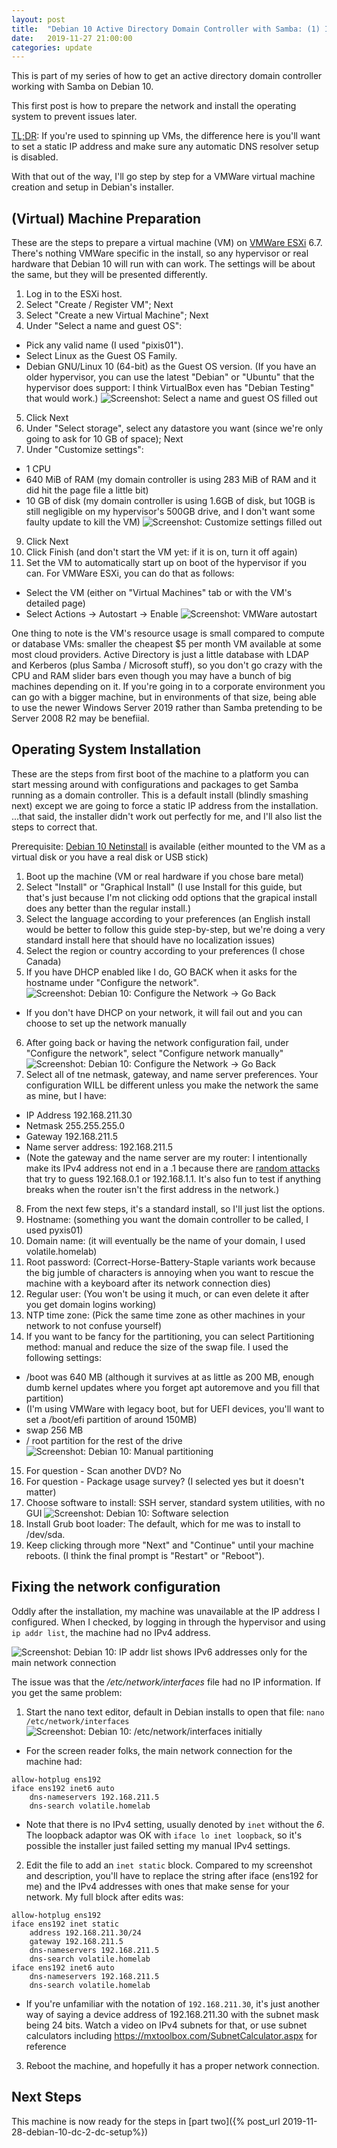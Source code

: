 ```yaml
---
layout: post
title:  "Debian 10 Active Directory Domain Controller with Samba: (1) Install and Prepare the OS"
date:   2019-11-27 21:00:00
categories: update
---
```


This is part of my series of how to get an active directory domain controller working with Samba on Debian 10.

This first post is how to prepare the network and install the operating system to prevent issues later. 

[TL;DR](https://en.wikipedia.org/wiki/Wikipedia:Too_long;_didn%27t_read): If you're used to spinning up VMs, the difference here is you'll want to set a static IP address and make sure any automatic DNS resolver setup is disabled.

With that out of the way, I'll go step by step for a VMWare virtual machine creation and setup in Debian's installer.

## (Virtual) Machine Preparation

These are the steps to prepare a virtual machine (VM) on [VMWare ESXi](https://www.vmware.com/products/esxi-and-esx.html) 6.7. There's nothing VMWare specific in the install, so any hypervisor or real hardware that Debian 10 will run with can work. The settings will be about the same, but they will be presented differently.

1. Log in to the ESXi host.
2. Select "Create / Register VM"; Next
3. Select "Create a new Virtual Machine"; Next
4. Under "Select a name and guest OS":
  - Pick any valid name (I used "pixis01").
  - Select Linux as the Guest OS Family.
  - Debian GNU/Linux 10 (64-bit) as the Guest OS version. (If you have an older hypervisor, you can use the latest "Debian" or "Ubuntu" that the hypervisor does support: I think VirtualBox even has "Debian Testing" that would work.)
![Screenshot: Select a name and guest OS filled out](/assets/debian-10-dc/vmware-select-name-and-guest.png)
5. Click Next
7. Under "Select storage", select any datastore you want (since we're only going to ask for 10 GB of space); Next
8. Under "Customize settings":
  - 1 CPU
  - 640 MiB of RAM (my domain controller is using 283 MiB of RAM and it did hit the page file a little bit)
  - 10 GB of disk (my domain controller is using 1.6GB of disk, but 10GB is still negligible on my hypervisor's 500GB drive, and I don't want some faulty update to kill the VM)
![Screenshot: Customize settings filled out](/assets/debian-10-dc/vmware-customize-settings.png)
9. Click Next
10. Click Finish (and don't start the VM yet: if it is on, turn it off again)
11. Set the VM to automatically start up on boot of the hypervisor if you can. For VMWare ESXi, you can do that as follows:
  - Select the VM (either on "Virtual Machines" tab or with the VM's detailed page)
  - Select Actions -> Autostart -> Enable
![Screenshot: VMWare autostart](/assets/debian-10-dc/vmware-autostart.png)

One thing to note is the VM's resource usage is small compared to compute or database VMs: smaller the cheapest $5 per month VM available at some most cloud providers. Active Directory is just a little database with LDAP and Kerberos (plus Samba / Microsoft stuff), so you don't go crazy with the CPU and RAM slider bars even though you may have a bunch of big machines depending on it. If you're going in to a corporate environment you can go with a bigger machine, but in environments of that size, being able to use the newer Windows Server 2019 rather than Samba pretending to be Server 2008 R2 may be benefiial.

## Operating System Installation

These are the steps from first boot of the machine to a platform you can start messing around with configurations and packages to get Samba running as a domain controller. This is a default install (blindly smashing next) except we are going to force a static IP address from the installation. ...that said, the installer didn't work out perfectly for me, and I'll also list the steps to correct that.

Prerequisite: [Debian 10 Netinstall](https://www.debian.org/distrib/netinst) is available (either mounted to the VM as a virtual disk or you have a real disk or USB stick)

1. Boot up the machine (VM or real hardware if you chose bare metal)
2. Select "Install" or "Graphical Install" (I use Install for this guide, but that's just because I'm not clicking odd options that the grapical install does any better than the regular install.)
3. Select the language according to your preferences (an English install would be better to follow this guide step-by-step, but we're doing a very standard install here that should have no localization issues)
4. Select the region or country according to your preferences (I chose Canada)
5. If you have DHCP enabled like I do, GO BACK when it asks for the hostname under "Configure the network".
![Screenshot: Debian 10: Configure the Network -> Go Back](/assets/debian-10-dc/debinst-configure-host-go-back.png)
* If you don't have DHCP on your network, it will fail out and you can choose to set up the network manually
6. After going back or having the network configuration fail, under "Configure the network", select "Configure network manually"
![Screenshot: Debian 10: Configure the Network -> Go Back](/assets/debian-10-dc/debinst-configure-host-go-back.png)
7. Select all of tne netmask, gateway, and name server preferences. Your configuration WILL be different unless you make the network the same as mine, but I have:
  - IP Address 192.168.211.30
  - Netmask 255.255.255.0
  - Gateway 192.168.211.5
  - Name server address: 192.168.211.5
  - (Note the gateway and the name server are my router: I intentionally make its IPv4 address not end in a .1 because there are [random attacks](https://www.wiresoflife.com/how-to-protect-your-home-router-from-attacks/) that try to guess 192.168.0.1 or 192.168.1.1. It's also fun to test if anything breaks when the router isn't the first address in the network.)
8. From the next few steps, it's a standard install, so I'll just list the options.
9. Hostname: (something you want the domain controller to be called, I used pyxis01)
10. Domain name: (it will eventually be the name of your domain, I used volatile.homelab)
11. Root password: (Correct-Horse-Battery-Staple variants work because the big jumble of characters is annoying when you want to rescue the machine with a keyboard after its network connection dies)
12. Regular user: (You won't be using it much, or can even delete it after you get domain logins working)
13. NTP time zone: (Pick the same time zone as other machines in your network to not confuse yourself)
14. If you want to be fancy for the partitioning, you can select Partitioning method: manual and reduce the size of the swap file. I used the following settings:
  - /boot was 640 MB (although it survives at as little as 200 MB, enough dumb kernel updates where you forget apt autoremove and you fill that partition)
  - (I'm using VMWare with legacy boot, but for UEFI devices, you'll want to set a /boot/efi partition of around 150MB)
  - swap 256 MB
  - / root partition for the rest of the drive
![Screenshot: Debian 10: Manual partitioning](/assets/debian-10-dc/debinst-partitioning.png)
15. For question - Scan another DVD? No
16. For question - Package usage survey? (I selected yes but it doesn't matter)
17. Choose software to install: SSH server, standard system utilities, with no GUI
![Screenshot: Debian 10: Software selection](/assets/debian-10-dc/debinst-software-selection.png)
18. Install Grub boot loader: The default, which for me was to install to /dev/sda.
19. Keep clicking through more "Next" and "Continue" until your machine reboots. (I think the final prompt is "Restart" or "Reboot").

## Fixing the network configuration

Oddly after the installation, my machine was unavailable at the IP address I configured. When I checked, by logging in through the hypervisor and using `ip addr list`, the machine had no IPv4 address.

![Screenshot: Debian 10: IP addr list shows IPv6 addresses only for the main network connection](/assets/debian-10-dc/debfix-ip-addr-list.png)

The issue was that the _/etc/network/interfaces_ file had no IP information. If you get the same problem: 

1. Start the nano text editor, default in Debian installs to open that file: ```nano /etc/network/interfaces```
![Screenshot: Debian 10: /etc/network/interfaces initially](/assets/debian-10-dc/debfix-interfaces-initial.png)
* For the screen reader folks, the main network connection for the machine had:
```
allow-hotplug ens192
iface ens192 inet6 auto
    dns-nameservers 192.168.211.5
    dns-search volatile.homelab
```
* Note that there is no IPv4 setting, usually denoted by `inet` without the _6_. The loopback adaptor was OK with `iface lo inet loopback`, so it's possible the installer just failed setting my manual IPv4 settings.
2. Edit the file to add an `inet static` block. Compared to my screenshot and description, you'll have to replace the string after iface (ens192 for me) and the IPv4 addresses with ones that make sense for your network. My full block after edits was:
```
allow-hotplug ens192
iface ens192 inet static
    address 192.168.211.30/24
    gateway 192.168.211.5
    dns-nameservers 192.168.211.5
    dns-search volatile.homelab
iface ens192 inet6 auto
    dns-nameservers 192.168.211.5
    dns-search volatile.homelab
```
* If you're unfamiliar with the notation of `192.168.211.30`, it's just another way of saying a device address of 192.168.211.30 with the subnet mask being 24 bits. Watch a video on IPv4 subnets for that, or use subnet calculators including <https://mxtoolbox.com/SubnetCalculator.aspx> for reference
3. Reboot the machine, and hopefully it has a proper network connection.

## Next Steps

This machine is now ready for the steps in [part two]({% post_url 2019-11-28-debian-10-dc-2-dc-setup%})

